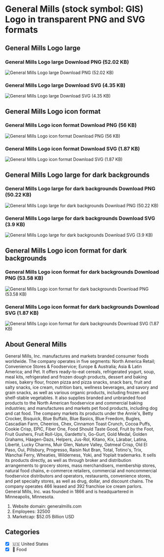 # General Mills (stock symbol: GIS) Logo in transparent PNG and SVG formats

## General Mills Logo large

### General Mills Logo large Download PNG (52.02 KB)

![General Mills Logo large Download PNG (52.02 KB)](/img/orig/GIS_BIG-b3baab31.png)

### General Mills Logo large Download SVG (4.35 KB)

![General Mills Logo large Download SVG (4.35 KB)](/img/orig/GIS_BIG-8cfa89b5.svg)

## General Mills Logo icon format

### General Mills Logo icon format Download PNG (56 KB)

![General Mills Logo icon format Download PNG (56 KB)](/img/orig/GIS-70e32eca.png)

### General Mills Logo icon format Download SVG (1.87 KB)

![General Mills Logo icon format Download SVG (1.87 KB)](/img/orig/GIS-82ad4b19.svg)

## General Mills Logo large for dark backgrounds

### General Mills Logo large for dark backgrounds Download PNG (50.22 KB)

![General Mills Logo large for dark backgrounds Download PNG (50.22 KB)](/img/orig/GIS_BIG.D-33aa1bbe.png)

### General Mills Logo large for dark backgrounds Download SVG (3.9 KB)

![General Mills Logo large for dark backgrounds Download SVG (3.9 KB)](/img/orig/GIS_BIG.D-7ae74c63.svg)

## General Mills Logo icon format for dark backgrounds

### General Mills Logo icon format for dark backgrounds Download PNG (53.58 KB)

![General Mills Logo icon format for dark backgrounds Download PNG (53.58 KB)](/img/orig/GIS.D-63a71f41.png)

### General Mills Logo icon format for dark backgrounds Download SVG (1.87 KB)

![General Mills Logo icon format for dark backgrounds Download SVG (1.87 KB)](/img/orig/GIS.D-5b3283a1.svg)

## About General Mills

General Mills, Inc. manufactures and markets branded consumer foods worldwide. The company operates in five segments: North America Retail; Convenience Stores & Foodservice; Europe & Australia; Asia & Latin America; and Pet. It offers ready-to-eat cereals, refrigerated yogurt, soup, meal kits, refrigerated and frozen dough products, dessert and baking mixes, bakery flour, frozen pizza and pizza snacks, snack bars, fruit and salty snacks, ice cream, nutrition bars, wellness beverages, and savory and grain snacks, as well as various organic products, including frozen and shelf-stable vegetables. It also supplies branded and unbranded food products to the North American foodservice and commercial baking industries; and manufactures and markets pet food products, including dog and cat food. The company markets its products under the Annie's, Betty Crocker, Bisquick, Blue Buffalo, Blue Basics, Blue Freedom, Bugles, Cascadian Farm, Cheerios, Chex, Cinnamon Toast Crunch, Cocoa Puffs, Cookie Crisp, EPIC, Fiber One, Food Should Taste Good, Fruit by the Foot, Fruit Gushers, Fruit Roll-Ups, Gardetto's, Go-Gurt, Gold Medal, Golden Grahams, Häagen-Dazs, Helpers, Jus-Rol, Kitano, Kix, Lärabar, Latina, Liberté, Lucky Charms, Muir Glen, Nature Valley, Oatmeal Crisp, Old El Paso, Oui, Pillsbury, Progresso, Raisin Nut Bran, Total, Totino's, Trix, Wanchai Ferry, Wheaties, Wilderness, Yoki, and Yoplait trademarks. It sells its products directly, as well as through broker and distribution arrangements to grocery stores, mass merchandisers, membership stores, natural food chains, e-commerce retailers, commercial and noncommercial foodservice distributors and operators, restaurants, convenience stores, and pet specialty stores, as well as drug, dollar, and discount chains. The company operates 466 leased and 392 franchise ice cream parlors. General Mills, Inc. was founded in 1866 and is headquartered in Minneapolis, Minnesota.

1. Website domain: generalmills.com
2. Employees: 32500
3. Marketcap: $52.05 Billion USD


## Categories
- [x] 🇺🇸 United States
- [x] 🍴 Food
